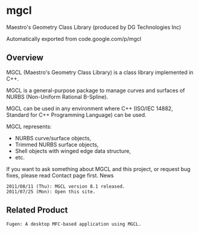 # mgcl

Maestro's Geometry Class Library (produced by DG Technologies Inc)

Automatically exported from code.google.com/p/mgcl

## Overview

MGCL (Maestro's Geometry Class Library) is a class library implemented in C++.

MGCL is a general-purpose package to manage curves and surfaces of NURBS (Non-Uniform Rational B-Spline).

MGCL can be used in any environment where C++ (ISO/IEC 14882, Standard for C++ Programming Language) can be used.

MGCL represents:

 *  NURBS curve/surface objects,
 *  Trimmed NURBS surface objects,
 *  Shell objects with winged edge data structure,
 *  etc.

If you want to ask something about MGCL and this project, or request bug fixes, please read Contact page first.
News

    2011/08/11 (Thu): MGCL version 8.1 released.
    2011/07/25 (Mon): Open this site.

## Related Product

    Fugen: A desktop MFC-based application using MGCL.


